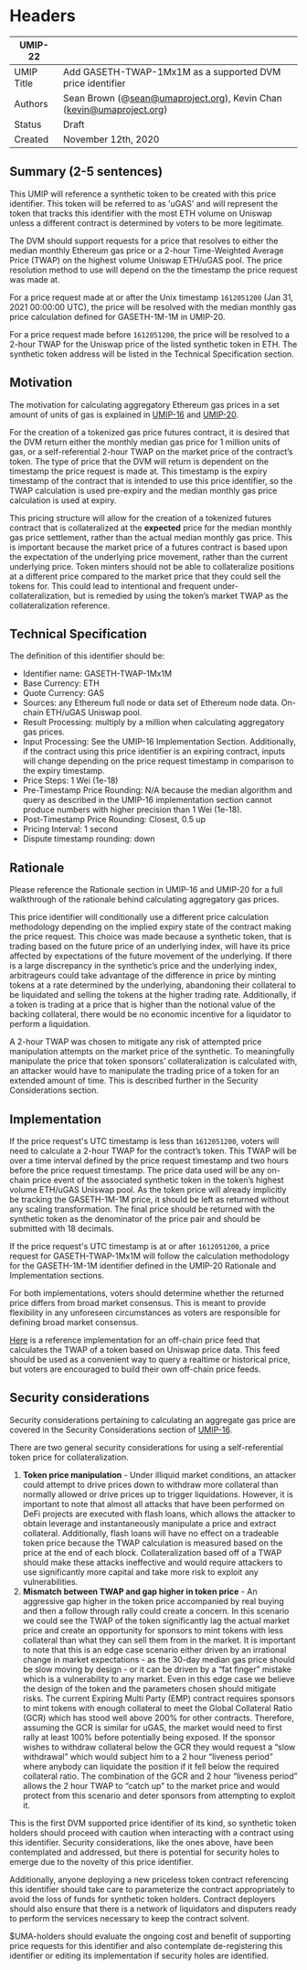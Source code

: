 # Headers
| UMIP-22     |                                                                                                                                          |
|------------|------------------------------------------------------------------------------------------------------------------------------------------|
| UMIP Title | Add GASETH-TWAP-1Mx1M as a supported DVM price identifier                                                                                                 |
| Authors    | Sean Brown (@sean@umaproject.org), Kevin Chan (kevin@umaproject.org)
| Status     | Draft                                                                                                                                   |
| Created    | November 12th, 2020                                                                                                                              |

## Summary (2-5 sentences)
This UMIP will reference a synthetic token to be created with this price identifier. This token will be referred to as 'uGAS' and will represent the token that tracks this identifier with the most ETH volume on Uniswap unless a different contract is determined by voters to be more legitimate.

The DVM should support requests for a price that resolves to either the median monthly Ethereum gas price or a 2-hour Time-Weighted Average Price (TWAP) on the highest volume Uniswap ETH/uGAS pool. The price resolution method to use will depend on the the timestamp the price request was made at.

For a price request made at or after the Unix timestamp `1612051200` (Jan 31, 2021 00:00:00 UTC), the price will be resolved with the median monthly gas price calculation defined for GASETH-1M-1M in UMIP-20.

For a price request made before `1612051200`, the price will be resolved to a 2-hour TWAP for the Uniswap price of the listed synthetic token in ETH. The synthetic token address will be listed in the Technical Specification section.

## Motivation
The motivation for calculating aggregatory Ethereum gas prices in a set amount of units of gas is explained in [UMIP-16](https://github.com/UMAprotocol/UMIPs/blob/master/UMIPs/umip-16.md) and [UMIP-20](https://github.com/UMAprotocol/UMIPs/blob/master/UMIPs/umip-20.md).

For the creation of a tokenized gas price futures contract, it is desired that the DVM return either the monthly median gas price for 1 million units of gas, or a self-referential 2-hour TWAP on the market price of the contract’s token. The type of price that the DVM will return is dependent on the timestamp the price request is made at. This timestamp is the expiry timestamp of the contract that is intended to use this price identifier, so the TWAP calculation is used pre-expiry and the median monthly gas price calculation is used at expiry.

This pricing structure will allow for the creation of a tokenized futures contract that is collateralized at the **expected** price for the median monthly gas price settlement, rather than the actual median monthly gas price. This is important because the market price of a futures contract is based upon the expectation of the underlying price movement, rather than the current underlying price. Token minters should not be able to collateralize positions at a different price compared to the market price that they could sell the tokens for. This could lead to intentional and frequent under-collateralization, but is remedied by using the token’s market TWAP as the collateralization reference.

## Technical Specification

The definition of this identifier should be:
- Identifier name: GASETH-TWAP-1Mx1M
- Base Currency: ETH
- Quote Currency: GAS
- Sources: any Ethereum full node or data set of Ethereum node data. On-chain ETH/uGAS Uniswap pool. 
- Result Processing: multiply by a million when calculating aggregatory gas prices.
- Input Processing: See the UMIP-16 Implementation Section. Additionally, if the contract using this price identifier is an expiring contract, inputs will change depending on the price request timestamp in comparison to the expiry timestamp.
- Price Steps: 1 Wei (1e-18)
- Pre-Timestamp Price Rounding: N/A because the median algorithm and query as described in the UMIP-16 implementation section cannot produce numbers with higher precision than 1 Wei (1e-18). 
- Post-Timestamp Price Rounding: Closest, 0.5 up
- Pricing Interval: 1 second
- Dispute timestamp rounding: down

## Rationale

Please reference the Rationale section in UMIP-16 and UMIP-20 for a full walkthrough of the rationale behind calculating aggregatory gas prices.

This price identifier will conditionally use a different price calculation methodology depending on the implied expiry state of the contract making the price request. This choice was made because a synthetic token, that is trading based on the future price of an underlying index, will have its price affected by expectations of the future movement of the underlying. If there is a large discrepancy in the synthetic’s price and the underlying index, arbitrageurs could take advantage of the difference in price by minting tokens at a rate determined by the underlying, abandoning their collateral to be liquidated and selling the tokens at the higher trading rate. Additionally, if a token is trading at a price that is higher than the notional value of the backing collateral, there would be no economic incentive for a liquidator to perform a liquidation.

A 2-hour TWAP was chosen to mitigate any risk of attempted price manipulation attempts on the market price of the synthetic. To meaningfully manipulate the price that token sponsors’ collateralization is calculated with, an attacker would have to manipulate the trading price of a token for an extended amount of time. This is described further in the Security Considerations section. 

## Implementation

If the price request's UTC timestamp is less than `1612051200`, voters will need to calculate a 2-hour TWAP for the contract’s token. This TWAP will be over a time interval defined by the price request timestamp and two hours before the price request timestamp. The price data used will be any on-chain price event of the associated synthetic token in the token’s highest volume ETH/uGAS Uniswap pool. As the token price will already implicitly be tracking the GASETH-1M-1M price, it should be left as returned without any scaling transformation. The final price should be returned with the synthetic token as the denominator of the price pair and should be submitted with 18 decimals.  

If the price request's UTC timestamp is at or after `1612051200`, a price request for GASETH-TWAP-1Mx1M will follow the calculation methodology for the GASETH-1M-1M identifier defined in the UMIP-20 Rationale and Implementation sections.

For both implementations, voters should determine whether the returned price differs from broad market consensus. This is meant to provide flexibility in any unforeseen circumstances as voters are responsible for defining broad market consensus.

[Here](https://github.com/UMAprotocol/protocol/blob/master/packages/financial-templates-lib/src/price-feed/UniswapPriceFeed.js) is a reference implementation for an off-chain price feed that calculates the TWAP of a token based on Uniswap price data. This feed should be used as a convenient way to query a realtime or historical price, but voters are encouraged to build their own off-chain price feeds.

## Security considerations

Security considerations pertaining to calculating an aggregate gas price are covered in the Security Considerations section of [UMIP-16](https://github.com/UMAprotocol/UMIPs/blob/master/UMIPs/umip-16.md).

There are two general security considerations for using a self-referential token price for collateralization.

1. **Token price manipulation** - Under illiquid market conditions, an attacker could attempt to drive prices down to withdraw more collateral than normally allowed or drive prices up to trigger liquidations.  However, it is important to note that almost all attacks that have been performed on DeFi projects are executed with flash loans, which allows the attacker to obtain leverage and instantaneously manipulate a price and extract collateral. Additionally, flash loans will have no effect on a tradeable token price because the TWAP calculation is measured based on the price at the end of each block. Collateralization based off of a TWAP should make these attacks ineffective and would require attackers to use significantly more capital and take more risk to exploit any vulnerabilities.
2. **Mismatch between TWAP and gap higher in token price** - An aggressive gap higher in the token price accompanied by real buying and then a follow through rally could create a concern.  In this scenario we could see the TWAP of the token significantly lag the actual market price and create an opportunity for sponsors to mint tokens with less collateral than what they can sell them from in the market.  It is important to note that this is an edge case scenario either driven by an irrational change in market expectations - as the 30-day median gas price should be slow moving by design - or it can be driven by a “fat finger” mistake which is a vulnerability to any market.  Even in this edge case we believe the design of the token and the parameters chosen should mitigate risks.  The current Expiring Multi Party (EMP) contract requires sponsors to mint tokens with enough collateral to meet the Global Collateral Ratio (GCR) which has stood well above 200% for other contracts.  Therefore, assuming the GCR is similar for uGAS, the market would need to first rally at least 100% before potentially being exposed.  If the sponsor wishes to withdraw collateral below the GCR  they would request a “slow withdrawal” which would subject him to a 2 hour “liveness period” where anybody can liquidate the position if it fell below the required collateral ratio.  The combination of the GCR and 2 hour “liveness period” allows the 2 hour TWAP to “catch up” to the market price and would protect from this scenario and deter sponsors from attempting to exploit it.

This is the first DVM supported price identifier of its kind, so synthetic token holders should proceed with caution when interacting with a contract using this identifier. Security considerations, like the ones above, have been contemplated and addressed, but there is potential for security holes to emerge due to the novelty of this price identifier.

Additionally, anyone deploying a new priceless token contract referencing this identifier should take care to parameterize the contract appropriately to avoid the loss of funds for synthetic token holders. Contract deployers should also ensure that there is a network of liquidators and disputers ready to perform the services necessary to keep the contract solvent.

$UMA-holders should evaluate the ongoing cost and benefit of supporting price requests for this identifier and also contemplate de-registering this identifier or editing its implementation if security holes are identified.

